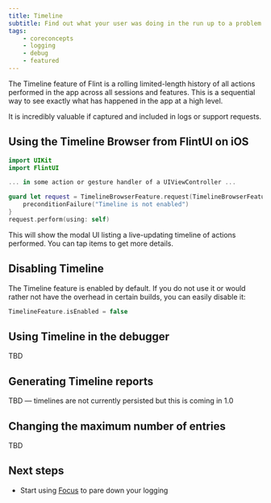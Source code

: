 ```yaml
---
title: Timeline
subtitle: Find out what your user was doing in the run up to a problem
tags:
    - coreconcepts
	- logging
    - debug
    - featured
---
```


The Timeline feature of Flint is a rolling limited-length history of all actions performed in the app across all sessions and features. This is a sequential way to see exactly what has happened in the app at a high level.

It is incredibly valuable if captured and included in logs or support requests.

## Using the Timeline Browser from FlintUI on iOS

```swift
import UIKit
import FlintUI

... in some action or gesture handler of a UIViewController ...

guard let request = TimelineBrowserFeature.request(TimelineBrowserFeature.show) else {
    preconditionFailure("Timeline is not enabled")
}
request.perform(using: self)
```

This will show the modal UI listing a live-updating timeline of actions performed. You can tap items to get more details.

## Disabling Timeline

The Timeline feature is enabled by default. If you do not use it or would rather not have the overhead in certain builds, you can easily disable it:

```swift
TimelineFeature.isEnabled = false
```

## Using Timeline in the debugger

TBD

## Generating Timeline reports

TBD — timelines are not currently persisted but this is coming in 1.0

## Changing the maximum number of entries

TBD

## Next steps

* Start using [Focus](focus.md) to pare down your logging
